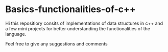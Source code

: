 # Basics-functionalities-of-c++
Hi
this repositiory consits of implementations of data structures in c++
and a few mini projects for better understanding the functionalities of the language.

Feel free to give any suggestions and comments
